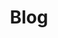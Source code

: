 ---
title: Blog
description: Blog Yazılarının oldugu bolum.
image:

# Badge style
style:
    background: "#2a9d8f"
    color: "#fff"
---